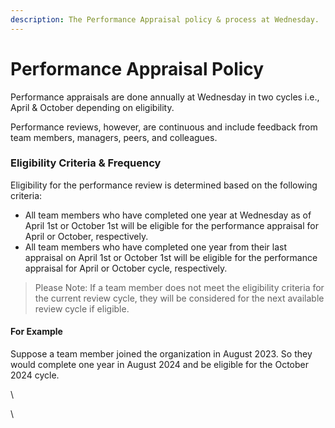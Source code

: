 ```yaml
---
description: The Performance Appraisal policy & process at Wednesday.
---
```


# Performance Appraisal Policy

Performance appraisals are done annually at Wednesday in two cycles i.e., April & October depending on eligibility.

Performance reviews, however, are continuous and include feedback from team members, managers, peers, and colleagues.&#x20;

### Eligibility Criteria & Frequency

Eligibility for the performance review is determined based on the following criteria:

* All team members who have completed one year at Wednesday as of April 1st or October 1st will be eligible for the performance appraisal for April or October, respectively.
* All team members who have completed one year from their last appraisal on April 1st or October 1st will be eligible for the performance appraisal for April or October cycle, respectively.

> Please Note: If a team member does not meet the eligibility criteria for the current review cycle, they will be considered for the next available review cycle if eligible.

#### For Example

Suppose a team member joined the organization in August 2023. So they would complete one year in August 2024 and be eligible for the October 2024 cycle.

\


\
